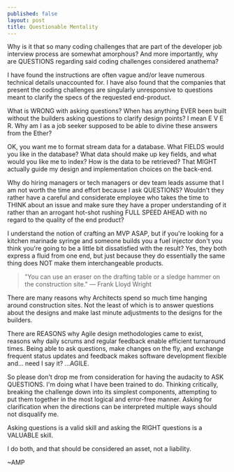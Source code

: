 ```yaml
---
published: false
layout: post
title: Questionable Mentality
---
```


Why is it that so many coding challenges that are part of the developer job interview process are somewhat amorphous?  And more importantly, why are QUESTIONS regarding said coding challenges considered anathema?

I have found the instructions are often vague and/or leave numerous technical details unaccounted for.  I have also found that the companies that present the coding challenges are singularly unresponsive to questions meant to clarify the specs of the requested end-product.

What is WRONG with asking questions? When has anything EVER been built without the builders asking questions to clarify design points?  I mean E V E R.  Why am I as a job seeker supposed to be able to divine these answers from the Ether?

OK, you want me to format stream data for a database.  What FIELDS would you like in the database?  What data should make up key fields, and what would you like me to index?  How is the data to be retrieved?  That MIGHT actually guide my design and implementation choices on the back-end.

Why do hiring managers or tech managers or dev team leads assume that I am not worth the time and effort because I ask QUESTIONS?  Wouldn't they rather have a careful and considerate employee who takes the time to THINK about an issue and make sure they have a proper understanding of it rather than an arrogant hot-shot rushing FULL SPEED AHEAD with no regard to the quality of the end product?

I understand the notion of crafting an MVP ASAP, but if you're looking for a kitchen marinade syringe and someone builds you a fuel injector don't you think you're going to be a little bit dissatisfied with the result?  Yes, they both express a fluid from one end, but just because they do essentially the same thing does NOT make them interchangeable products.

> "You can use an eraser on the drafting table or a sledge hammer on the construction site." — Frank Lloyd Wright

There are many reasons why Architects spend so much time hanging around construction sites.  Not the least of which is to answer questions about the designs and make last minute adjustments to the designs for the builders.  

There are REASONS why Agile design methodologies came to exist, reasons why daily scrums and regular feedback enable efficient turnaround times.  Being able to ask questions, make changes on the fly, and exchange frequent status updates and feedback makes software development flexible and... need I say it? ...AGILE.

So please don't drop me from consideration for having the audacity to ASK QUESTIONS.  I'm doing what I have been trained to do.  Thinking critically, breaking the challenge down into its simplest components, attempting to put them together in the most logical and error-free manner.  Asking for clarification when the directions can be interpreted multiple ways should not disqualify me.

Asking questions is a valid skill and asking the RIGHT questions is a VALUABLE skill.

I do both, and that should be considered an asset, not a liability.

~AMP


